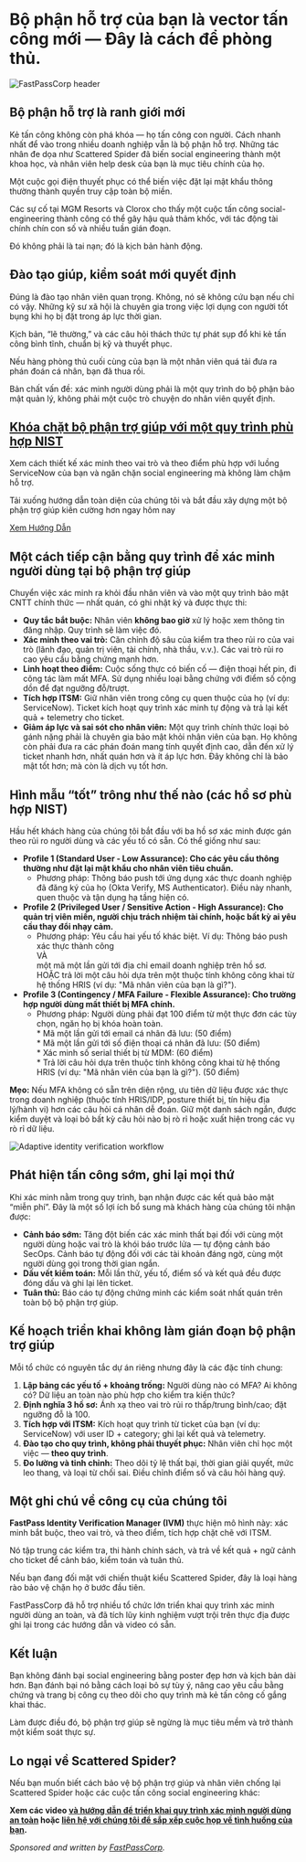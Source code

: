 # Bộ phận hỗ trợ của bạn là vector tấn công mới — Đây là cách để phòng thủ.

![FastPassCorp header](https://www.bleepstatic.com/content/posts/2025/09/30/fastpass-social-engineering-help-desk.jpg)

## Bộ phận hỗ trợ là ranh giới mới

Kẻ tấn công không còn phá khóa — họ tấn công con người. Cách nhanh nhất để vào trong nhiều doanh nghiệp vẫn là bộ phận hỗ trợ. Những tác nhân đe dọa như Scattered Spider đã biến social engineering thành một khoa học, và nhân viên help desk của bạn là mục tiêu chính của họ.

Một cuộc gọi điện thuyết phục có thể biến việc đặt lại mật khẩu thông thường thành quyền truy cập toàn bộ miền.

Các sự cố tại MGM Resorts và Clorox cho thấy một cuộc tấn công social-engineering thành công có thể gây hậu quả thảm khốc, với tác động tài chính chín con số và nhiều tuần gián đoạn.

Đó không phải là tai nạn; đó là kịch bản hành động.

## Đào tạo giúp, kiểm soát mới quyết định

Đúng là đào tạo nhân viên quan trọng. Không, nó sẽ không cứu bạn nếu chỉ có vậy. Những kỹ sư xã hội là chuyên gia trong việc lợi dụng con người tốt bụng khi họ bị đặt trong áp lực thời gian.

Kịch bản, “lẽ thường,” và các câu hỏi thách thức tự phát sụp đổ khi kẻ tấn công bình tĩnh, chuẩn bị kỹ và thuyết phục.

Nếu hàng phòng thủ cuối cùng của bạn là một nhân viên quá tải đưa ra phán đoán cá nhân, bạn đã thua rồi.

Bản chất vấn đề: xác minh người dùng phải là một quy trình do bộ phận bảo mật quản lý, không phải một cuộc trò chuyện do nhân viên quyết định.

## [Khóa chặt bộ phận trợ giúp với một quy trình phù hợp NIST](https://www.fastpasscorp.com/best-practices-ivm-user-verification-guide/?utm%5Fsource=article&utm%5Fmedium=webpage&utm%5Fcampaign=bleepingcomputer)

Xem cách thiết kế xác minh theo vai trò và theo điểm phù hợp với luồng ServiceNow của bạn và ngăn chặn social engineering mà không làm chậm hỗ trợ.

Tải xuống hướng dẫn toàn diện của chúng tôi và bắt đầu xây dựng một bộ phận trợ giúp kiên cường hơn ngay hôm nay

[Xem Hướng Dẫn](https://www.fastpasscorp.com/best-practices-ivm-user-verification-guide/?utm%5Fsource=article&utm%5Fmedium=webpage&utm%5Fcampaign=bleepingcomputer)

## Một cách tiếp cận bằng quy trình để xác minh người dùng tại bộ phận trợ giúp

Chuyển việc xác minh ra khỏi đầu nhân viên và vào một quy trình bảo mật CNTT chính thức — nhất quán, có ghi nhật ký và được thực thi:

* **Quy tắc bắt buộc:** Nhân viên **không bao giờ** xử lý hoặc xem thông tin đăng nhập. Quy trình sẽ làm việc đó.
* **Xác minh theo vai trò:** Căn chỉnh độ sâu của kiểm tra theo rủi ro của vai trò (lãnh đạo, quản trị viên, tài chính, nhà thầu, v.v.). Các vai trò rủi ro cao yêu cầu bằng chứng mạnh hơn.
* **Linh hoạt theo điểm:** Cuộc sống thực có biến cố — điện thoại hết pin, đi công tác làm mất MFA. Sử dụng nhiều loại bằng chứng với điểm số cộng dồn để đạt ngưỡng đỗ/trượt.
* **Tích hợp ITSM:** Giữ nhân viên trong công cụ quen thuộc của họ (ví dụ: ServiceNow). Ticket kích hoạt quy trình xác minh tự động và trả lại kết quả + telemetry cho ticket.
* **Giảm áp lực và sai sót cho nhân viên:** Một quy trình chính thức loại bỏ gánh nặng phải là chuyên gia bảo mật khỏi nhân viên của bạn. Họ không còn phải đưa ra các phán đoán mang tính quyết định cao, dẫn đến xử lý ticket nhanh hơn, nhất quán hơn và ít áp lực hơn. Đây không chỉ là bảo mật tốt hơn; mà còn là dịch vụ tốt hơn.

## Hình mẫu “tốt” trông như thế nào (các hồ sơ phù hợp NIST)

Hầu hết khách hàng của chúng tôi bắt đầu với ba hồ sơ xác minh được gán theo rủi ro người dùng và các yếu tố có sẵn. Có thể giống như sau:

* **Profile 1 (Standard User - Low Assurance): Cho các yêu cầu thông thường như đặt lại mật khẩu cho nhân viên tiêu chuẩn.**  
   * Phương pháp: Thông báo push tới ứng dụng xác thực doanh nghiệp đã đăng ký của họ (Okta Verify, MS Authenticator). Điều này nhanh, quen thuộc và tận dụng hạ tầng hiện có.
* **Profile 2 (Privileged User / Sensitive Action - High Assurance): Cho quản trị viên miền, người chịu trách nhiệm tài chính, hoặc bất kỳ ai yêu cầu thay đổi nhạy cảm.**  
   * Phương pháp: Yêu cầu hai yếu tố khác biệt. Ví dụ: Thông báo push xác thực thành công  
    VÀ  
    một mã một lần gửi tới địa chỉ email doanh nghiệp trên hồ sơ.  
    HOẶC trả lời một câu hỏi dựa trên một thuộc tính không công khai từ hệ thống HRIS (ví dụ: "Mã nhân viên của bạn là gì?").
* **Profile 3 (Contingency / MFA Failure - Flexible Assurance): Cho trường hợp người dùng mất thiết bị MFA chính.**  
   * Phương pháp: Người dùng phải đạt 100 điểm từ một thực đơn các tùy chọn, ngăn họ bị khóa hoàn toàn.  
         * Mã một lần gửi tới email cá nhân đã lưu: (50 điểm)  
         * Mã một lần gửi tới số điện thoại cá nhân đã lưu: (50 điểm)  
         * Xác minh số serial thiết bị từ MDM: (60 điểm)  
         * Trả lời câu hỏi dựa trên thuộc tính không công khai từ hệ thống HRIS (ví dụ: "Mã nhân viên của bạn là gì?"). (50 điểm)

**Mẹo:** Nếu MFA không có sẵn trên diện rộng, ưu tiên dữ liệu được xác thực trong doanh nghiệp (thuộc tính HRIS/IDP, posture thiết bị, tín hiệu địa lý/hành vi) hơn các câu hỏi cá nhân dễ đoán. Giữ một danh sách ngắn, được kiểm duyệt và loại bỏ bất kỳ câu hỏi nào bị rò rỉ hoặc xuất hiện trong các vụ rò rỉ dữ liệu.

![Adaptive identity verification workflow](https://www.bleepstatic.com/images/news/security/f/fastpass/social-engineering-help-desk/BottomImage.jpg)

## Phát hiện tấn công sớm, ghi lại mọi thứ

Khi xác minh nằm trong quy trình, bạn nhận được các kết quả bảo mật “miễn phí”. Đây là một số lợi ích bổ sung mà khách hàng của chúng tôi nhận được:

* **Cảnh báo sớm:** Tăng đột biến các xác minh thất bại đối với cùng một người dùng hoặc vai trò là khói báo trước lửa — tự động cảnh báo SecOps. Cảnh báo tự động đối với các tài khoản đáng ngờ, cùng một người dùng gọi trong thời gian ngắn.
* **Dấu vết kiểm toán:** Mỗi lần thử, yếu tố, điểm số và kết quả đều được đóng dấu và ghi lại lên ticket.
* **Tuân thủ:** Báo cáo tự động chứng minh các kiểm soát nhất quán trên toàn bộ bộ phận trợ giúp.

## Kế hoạch triển khai không làm gián đoạn bộ phận trợ giúp

Mỗi tổ chức có nguyên tắc dự án riêng nhưng đây là các đặc tính chung:

1. **Lập bảng các yếu tố + khoảng trống:** Người dùng nào có MFA? Ai không có? Dữ liệu an toàn nào phù hợp cho kiểm tra kiến thức?
2. **Định nghĩa 3 hồ sơ:** Ánh xạ theo vai trò rủi ro thấp/trung bình/cao; đặt ngưỡng đỗ là 100.
3. **Tích hợp với ITSM:** Kích hoạt quy trình từ ticket của bạn (ví dụ: ServiceNow) với user ID + category; ghi lại kết quả và telemetry.
4. **Đào tạo cho quy trình, không phải thuyết phục:** Nhân viên chỉ học một việc — **theo quy trình**.
5. **Đo lường và tinh chỉnh:** Theo dõi tỷ lệ thất bại, thời gian giải quyết, mức leo thang, và loại từ chối sai. Điều chỉnh điểm số và câu hỏi hàng quý.

## Một ghi chú về công cụ của chúng tôi

**FastPass Identity Verification Manager (IVM)** thực hiện mô hình này: xác minh bắt buộc, theo vai trò, và theo điểm, tích hợp chặt chẽ với ITSM.

Nó tập trung các kiểm tra, thi hành chính sách, và trả về kết quả + ngữ cảnh cho ticket để cảnh báo, kiểm toán và tuân thủ.

Nếu bạn đang đối mặt với chiến thuật kiểu Scattered Spider, đây là loại hàng rào bảo vệ chặn họ ở bước đầu tiên.

FastPassCorp đã hỗ trợ nhiều tổ chức lớn triển khai quy trình xác minh người dùng an toàn, và đã tích lũy kinh nghiệm vượt trội trên thực địa được ghi lại trong các hướng dẫn và video có sẵn.

## Kết luận

Bạn không đánh bại social engineering bằng poster đẹp hơn và kịch bản dài hơn. Bạn đánh bại nó bằng cách loại bỏ sự tùy ý, nâng cao yêu cầu bằng chứng và trang bị công cụ theo dõi cho quy trình mà kẻ tấn công cố gắng khai thác.

Làm được điều đó, bộ phận trợ giúp sẽ ngừng là mục tiêu mềm và trở thành một kiểm soát thực sự.

## Lo ngại về Scattered Spider?

Nếu bạn muốn biết cách bảo vệ bộ phận trợ giúp và nhân viên chống lại Scattered Spider hoặc các cuộc tấn công social engineering khác:

**Xem các video [và hướng dẫn để triển khai quy trình xác minh người dùng an toàn](https://www.fastpasscorp.com/best-practices-ivm-user-verification-guide/?utm%5Fsource=article&utm%5Fmedium=webpage&utm%5Fcampaign=bleepingcomputer) hoặc [liên hệ với chúng tôi để sắp xếp cuộc họp về tình huống của bạn](https://www.fastpasscorp.com/contact/?utm%5Fsource=article&utm%5Fmedium=webpage&utm%5Fcampaign=bleepingcomputer).**

_Sponsored and written by [FastPassCorp](https://www.fastpasscorp.com/contact/?utm%5Fsource=article&utm%5Fmedium=webpage&utm%5Fcampaign=bleepingcomputer)._